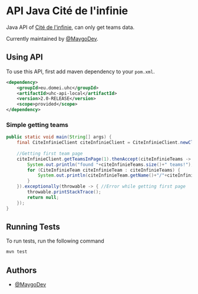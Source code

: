 # API Java Cité de l'infinie

Java API of [Cité de l'infinie](https://citedelinfini.fr), can only get teams data.

Currently maintained by [@MaygoDev](https://www.github.com/MaygoDev).

## Using API

To use this API, first add maven dependency to your `pom.xml`.

```xml
<dependency>
    <groupId>eu.domei.uhc</groupId>
    <artifactId>uhc-api-local</artifactId>
    <version>2.0-RELEASE</version>
    <scope>provided</scope>
</dependency>
```
### Simple getting teams

```java
public static void main(String[] args) {
    final CiteInfinieClient citeInfinieClient = CiteInfinieClient.newClient();
    
    //Getting first team page
    citeInfinieClient.getTeamsInPage(1).thenAccept(citeInfinieTeams -> { //Executed after retrieved first page
        System.out.println("found "+citeInfinieTeams.size()+" teams!");
        for (CiteInfinieTeam citeInfinieTeam : citeInfinieTeams) {
            System.out.println(citeInfinieTeam.getName()+"/"+citeInfinieTeam.getTag()+" has "+citeInfinieTeam.getMembers().size()+" members.");
        }
    }).exceptionally(throwable -> { //Error while getting first page
        throwable.printStackTrace();
        return null;
    });
}
```

## Running Tests

To run tests, run the following command

```bash
mvn test
```

## Authors

- [@MaygoDev](https://www.github.com/MaygoDev)